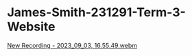# James-Smith-231291-Term-3-Website

[New Recording - 2023_09_03, 16.55.49.webm](https://github.com/JamesSmithStudent/James-Smith-231291-Term-3-Website/assets/125651123/39b5ea39-9933-4302-94df-8e7145360677)



